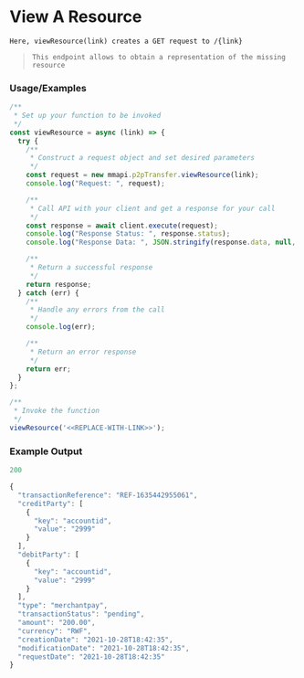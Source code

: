 # View A Resource

`Here, viewResource(link) creates a GET request to /{link}`

> `This endpoint allows to obtain a representation of the missing resource`

### Usage/Examples

```javascript
/**
 * Set up your function to be invoked
 */
const viewResource = async (link) => {
  try {
    /**
     * Construct a request object and set desired parameters
     */
    const request = new mmapi.p2pTransfer.viewResource(link);
    console.log("Request: ", request);

    /**
     * Call API with your client and get a response for your call
     */
    const response = await client.execute(request);
    console.log("Response Status: ", response.status);
    console.log("Response Data: ", JSON.stringify(response.data, null, 4));

    /**
     * Return a successful response
     */
    return response;
  } catch (err) {
    /**
     * Handle any errors from the call
     */
    console.log(err);

    /**
     * Return an error response
     */
    return err;
  }
};

/**
 * Invoke the function
 */
viewResource('<<REPLACE-WITH-LINK>>');
```

### Example Output

```javascript
200

{
  "transactionReference": "REF-1635442955061",
  "creditParty": [
    {
      "key": "accountid",
      "value": "2999"
    }
  ],
  "debitParty": [
    {
      "key": "accountid",
      "value": "2999"
    }
  ],
  "type": "merchantpay",
  "transactionStatus": "pending",
  "amount": "200.00",
  "currency": "RWF",
  "creationDate": "2021-10-28T18:42:35",
  "modificationDate": "2021-10-28T18:42:35",
  "requestDate": "2021-10-28T18:42:35"
}
```
